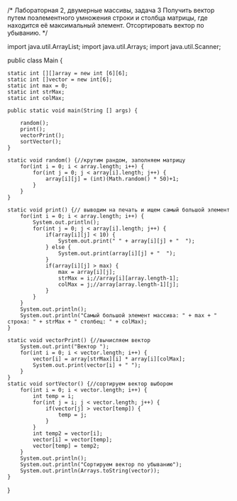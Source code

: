 /*
 Лабораторная 2, двумерные массивы, задача 3
 Получить вектор путем поэлементного умножения строки и столбца матрицы, где находится её максимальный элемент. 
 Отсортировать вектор по убыванию.
 */

import java.util.ArrayList;
import java.util.Arrays;
import java.util.Scanner;

public class Main {
	
	static int [][]array = new int [6][6];
	static int []vector = new int[6];
	static int max = 0;
	static int strMax;
	static int colMax;
	
	public static void main(String [] args) {
		
		random();
		print();
		vectorPrint();
		sortVector();
	}
	
	static void random() {//крутим рандом, заполняем матрицу
		for(int i = 0; i < array.length; i++) {
			for(int j = 0; j < array[i].length; j++) {
				array[i][j] = (int)(Math.random() * 50)+1;
			}
		}
	}
	
	static void print() {// выводим на печать и ищем самый большой элемент
		for(int i = 0; i < array.length; i++) {
			System.out.println();
			for(int j = 0; j < array[i].length; j++) {
				if(array[i][j] < 10) {
					System.out.print(" " + array[i][j] + "  ");
				} else {
					System.out.print(array[i][j] + "  ");
				}
				if(array[i][j] > max) {
					max = array[i][j];
					strMax = i;//array[i][array.length-1];
					colMax = j;//array[array.length-1][j];
				}
			}
		}
		System.out.println();
		System.out.println("Самый большой элемент массива: " + max + " строка: " + strMax + " столбец: " + colMax);
	}
	
	static void vectorPrint() {//вычисляем вектор
		System.out.print("Вектор ");
		for(int i = 0; i < vector.length; i++) {
			vector[i] = array[strMax][i] * array[i][colMax];
			System.out.print(vector[i] + " ");
		}
	}
	static void sortVector() {//сортируем вектор выбором
		for(int i = 0; i < vector.length; i++) {
			int temp = i;
			for(int j = i; j < vector.length; j++) {
				if(vector[j] > vector[temp]) {
					temp = j;
				}
			}
			int temp2 = vector[i];
			vector[i] = vector[temp];
			vector[temp] = temp2;
		}
		System.out.println();
		System.out.println("Сортируем вектор по убыванию");
		System.out.println(Arrays.toString(vector));
	}
}
